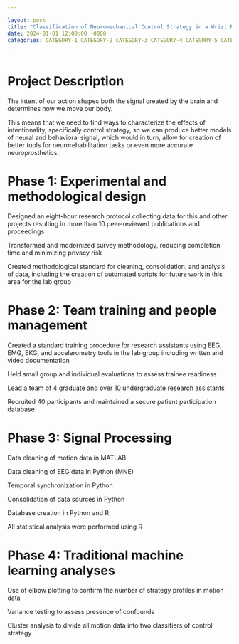 ```yaml
---

layout: post
title: "Classification of Neuromechanical Control Strategy in a Wrist Rotation Task"
date: 2024-01-01 12:00:00 -0000
categories: CATEGORY-1 CATEGORY-2 CATEGORY-3 CATEGORY-4 CATEGORY-5 CATEGORY-6

---
```


# Project Description

The intent of our action shapes both the signal created by the brain and determines how we move our body. 

This means that we need to find ways to characterize the effects of intentionality, specifically control strategy, so we can produce better models of neural and behavioral signal, which would in turn, allow for creation of better tools for neurorehabilitation tasks or even more accurate neuroprosthetics. 




# Phase 1: Experimental and methodological design

Designed an eight-hour research protocol collecting data for this and other projects resulting in more than 10 peer-reviewed publications and proceedings

Transformed and modernized survey methodology, reducing completion time and minimizing privacy risk

Created methodological standard for cleaning, consolidation, and analysis of data, including the creation of automated scripts for future work in this area for the lab group




# Phase 2: Team training and people management

Created a standard training procedure for research assistants using EEG, EMG, EKG, and accelerometry tools in the lab group including written and video documentation

Held small group and individual evaluations to assess trainee readiness

Lead a team of 4 graduate and over 10 undergraduate research assistants

Recruited 40 participants and maintained a secure patient participation database




# Phase 3: Signal Processing

Data cleaning of motion data in MATLAB

Data cleaning of EEG data in Python (MNE)

Temporal synchronization in Python

Consolidation of data sources in Python

Database creation in Python and R

All statistical analysis were performed using R




# Phase 4: Traditional machine learning analyses

Use of elbow plotting to confirm the number of strategy profiles in motion data

Variance testing to assess presence of confounds

 Cluster analysis to divide all motion data into two classifiers of control strategy
